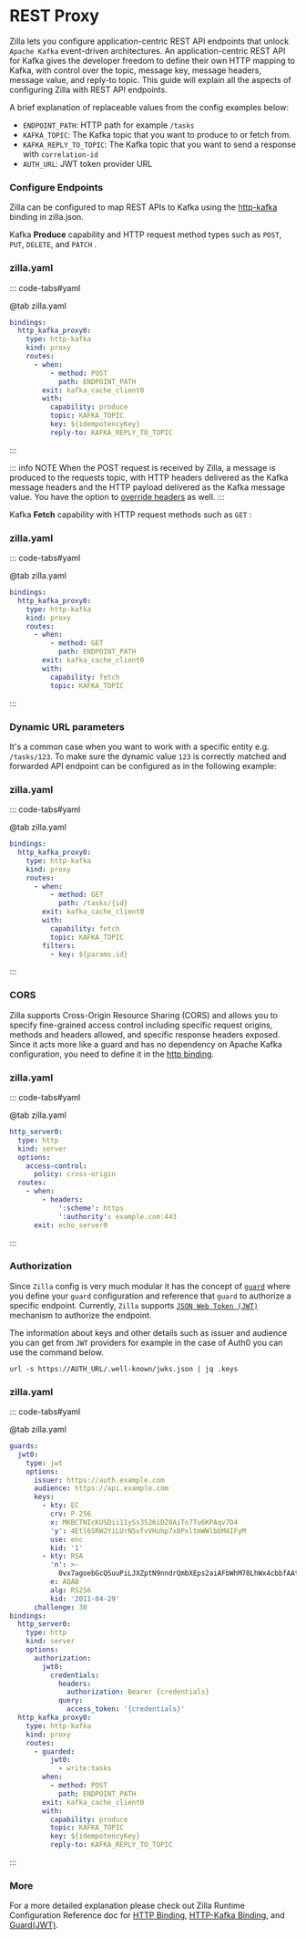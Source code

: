 # REST Proxy

Zilla lets you configure application-centric REST API endpoints that unlock `Apache Kafka` event-driven architectures. An application-centric REST API for Kafka gives the developer freedom to define their own HTTP mapping to Kafka, with control over the topic, message key, message headers, message value, and reply-to topic. This guide will explain all the aspects of configuring Zilla with REST API endpoints.

A brief explanation of replaceable values from the config examples below:

- `ENDPOINT_PATH`: HTTP path for example `/tasks`
- `KAFKA_TOPIC`: The Kafka topic that you want to produce to or fetch from.
- `KAFKA_REPLY_TO_TOPIC`: The Kafka topic that you want to send a response with `correlation-id`
- `AUTH_URL`: JWT token provider URL

### Configure Endpoints

Zilla can be configured to map REST APIs to Kafka using the [http-kafka](../../reference/zilla.yaml/binding-http-kafka.md) binding in zilla.json.

Kafka **Produce** capability and HTTP request method types such as `POST`, `PUT`, `DELETE`, and `PATCH` .

### zilla.yaml

::: code-tabs#yaml

@tab zilla.yaml

```yaml
bindings:
  http_kafka_proxy0:
    type: http-kafka
    kind: proxy
    routes:
      - when:
          - method: POST
            path: ENDPOINT_PATH
        exit: kafka_cache_client0
        with:
          capability: produce
          topic: KAFKA_TOPIC
          key: ${idempotencyKey}
          reply-to: KAFKA_REPLY_TO_TOPIC
```

:::

::: info NOTE
When the POST request is received by Zilla, a message is produced to the requests topic, with HTTP headers delivered as the Kafka message headers and the HTTP payload delivered as the Kafka message value. You have the option to [override headers](../../reference/zilla.yaml/binding-http-kafka.md#with-capability-produce) as well.
:::

Kafka **Fetch** capability with HTTP request methods such as `GET` :

### zilla.yaml

::: code-tabs#yaml

@tab zilla.yaml

```yaml
bindings:
  http_kafka_proxy0:
    type: http-kafka
    kind: proxy
    routes:
      - when:
          - method: GET
            path: ENDPOINT_PATH
        exit: kafka_cache_client0
        with:
          capability: fetch
          topic: KAFKA_TOPIC

```

:::

### Dynamic URL parameters

It's a common case when you want to work with a specific entity e.g. `/tasks/123`. To make sure the dynamic value `123` is correctly matched and forwarded API endpoint can be configured as in the following example:

### zilla.yaml

::: code-tabs#yaml

@tab zilla.yaml

```yaml
bindings:
  http_kafka_proxy0:
    type: http-kafka
    kind: proxy
    routes:
      - when:
          - method: GET
            path: /tasks/{id}
        exit: kafka_cache_client0
        with:
          capability: fetch
          topic: KAFKA_TOPIC
        filters:
          - key: ${params.id}

```

:::

### CORS

Zilla supports Cross-Origin Resource Sharing (CORS)  and allows you to specify fine-grained access control including specific request origins, methods and headers allowed, and specific response headers exposed. Since it acts more like a guard and has no dependency on Apache Kafka configuration, you need to define it in the [http binding](../../reference/zilla.yaml/binding-http.md).

### zilla.yaml

::: code-tabs#yaml

@tab zilla.yaml

```yaml
http_server0:
  type: http
  kind: server
  options:
    access-control:
      policy: cross-origin
  routes:
    - when:
        - headers:
            ':scheme': https
            ':authority': example.com:443
      exit: echo_server0

```

:::

### Authorization

Since `Zilla` config is very much modular it has the concept of [`guard`](../../reference/zilla.yaml/guard.md) where you define your `guard` configuration and reference that `guard` to authorize a specific endpoint. Currently, `Zilla`  supports [`JSON Web Token (JWT)`](../../reference/zilla.yaml/guard-jwt.md)  mechanism to authorize the endpoint.

The information about keys and other details such as issuer and audience you can get from `JWT` providers for example in the case of Auth0 you can use the command below.

```bash:no-line-numbers
url -s https://AUTH_URL/.well-known/jwks.json | jq .keys
```

### zilla.yaml

::: code-tabs#yaml

@tab zilla.yaml

```yaml
guards:
  jwt0:
    type: jwt
    options:
      issuer: https://auth.example.com
      audience: https://api.example.com
      keys:
        - kty: EC
          crv: P-256
          x: MKBCTNIcKUSDii11ySs3526iDZ8AiTo7Tu6KPAqv7D4
          'y': 4Etl6SRW2YiLUrN5vfvVHuhp7x8PxltmWWlbbM4IFyM
          use: enc
          kid: '1'
        - kty: RSA
          'n': >-
            0vx7agoebGcQSuuPiLJXZptN9nndrQmbXEps2aiAFbWhM78LhWx4cbbfAAtVT86zwu1RK7aPFFxuhDR1L6tSoc_BJECPebWKRXjBZCiFV4n3oknjhMstn64tZ_2W-5JsGY4Hc5n9yBXArwl93lqt7_RN5w6Cf0h4QyQ5v-65YGjQR0_FDW2QvzqY368QQMicAtaSqzs8KJZgnYb9c7d0zgdAZHzu6qMQvRL5hajrn1n91CbOpbISD08qNLyrdkt-bFTWhAI4vMQFh6WeZu0fM4lFd2NcRwr3XPksINHaQ-G_xBniIqbw0Ls1jF44-csFCur-kEgU8awapJzKnqDKgw
          e: AQAB
          alg: RS256
          kid: '2011-04-29'
      challenge: 30
bindings:
  http_server0:
    type: http
    kind: server
    options:
      authorization:
        jwt0:
          credentials:
            headers:
              authorization: Bearer {credentials}
            query:
              access_token: '{credentials}'
  http_kafka_proxy0:
    type: http-kafka
    kind: proxy
    routes:
      - guarded:
          jwt0:
            - write:tasks
        when:
          - method: POST
            path: ENDPOINT_PATH
        exit: kafka_cache_client0
        with:
          capability: produce
          topic: KAFKA_TOPIC
          key: ${idempotencyKey}
          reply-to: KAFKA_REPLY_TO_TOPIC

```

:::

### More

For a more detailed explanation please check out Zilla Runtime Configuration Reference doc for [HTTP Binding](../../reference/zilla.yaml/binding-http.md), [HTTP-Kafka Binding](../../reference/zilla.yaml/binding-http-kafka.md), and [Guard(JWT)](../../reference/zilla.yaml/guard-jwt.md).
